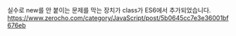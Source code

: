 실수로 new를 안 붙이는 문제를 막는 장치가 class가 ES6에서 추가되었습니다.
https://www.zerocho.com/category/JavaScript/post/5b0645cc7e3e36001bf676eb
